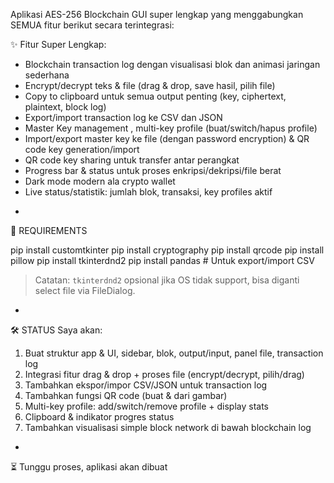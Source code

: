 Aplikasi  AES-256 Blockchain GUI  super lengkap yang menggabungkan SEMUA fitur berikut secara terintegrasi:

  ✨ Fitur Super Lengkap:
-  Blockchain transaction log  dengan visualisasi blok dan animasi jaringan sederhana
-  Encrypt/decrypt teks & file  (drag & drop, save hasil, pilih file)
-  Copy to clipboard  untuk semua output penting (key, ciphertext, plaintext, block log)
-  Export/import transaction log  ke CSV dan JSON
-  Master Key management , multi-key profile (buat/switch/hapus profile)
-  Import/export master key  ke file (dengan password encryption) & QR code key generation/import
-  QR code key sharing  untuk transfer antar perangkat
-  Progress bar & status  untuk proses enkripsi/dekripsi/file berat
-  Dark mode modern ala crypto wallet 
-  Live status/statistik:  jumlah blok, transaksi, key profiles aktif

 *

  🚦 REQUIREMENTS

pip install customtkinter
pip install cryptography
pip install qrcode
pip install pillow
pip install tkinterdnd2
pip install pandas           # Untuk export/import CSV

>  Catatan:  `tkinterdnd2` opsional jika OS tidak support, bisa diganti select file via FileDialog.

 *

  🛠️ STATUS
Saya akan:
1. Buat struktur app & UI, sidebar, blok, output/input, panel file, transaction log
2. Integrasi fitur drag & drop + proses file (encrypt/decrypt, pilih/drag)
3. Tambahkan ekspor/impor CSV/JSON untuk transaction log
4. Tambahkan fungsi QR code (buat & dari gambar)
5. Multi-key profile: add/switch/remove profile + display stats
6. Clipboard & indikator progres status
7. Tambahkan visualisasi simple block network di bawah blockchain log

 *

  ⏳ Tunggu proses, aplikasi akan dibuat
